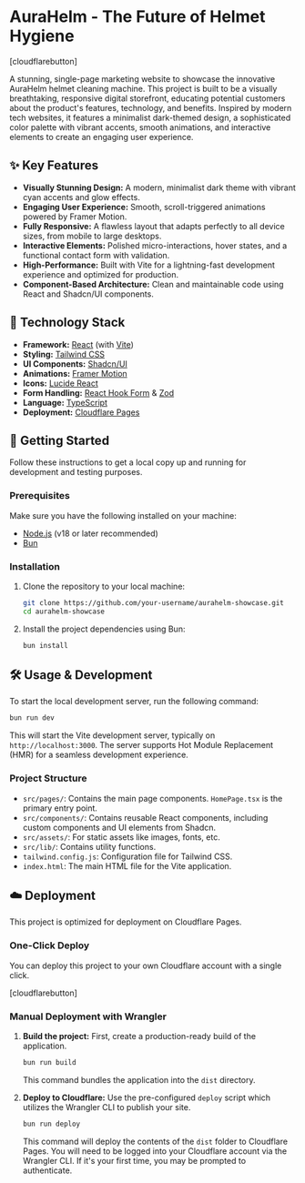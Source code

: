 # AuraHelm - The Future of Helmet Hygiene

[cloudflarebutton]

A stunning, single-page marketing website to showcase the innovative AuraHelm helmet cleaning machine. This project is built to be a visually breathtaking, responsive digital storefront, educating potential customers about the product's features, technology, and benefits. Inspired by modern tech websites, it features a minimalist dark-themed design, a sophisticated color palette with vibrant accents, smooth animations, and interactive elements to create an engaging user experience.

## ✨ Key Features

*   **Visually Stunning Design:** A modern, minimalist dark theme with vibrant cyan accents and glow effects.
*   **Engaging User Experience:** Smooth, scroll-triggered animations powered by Framer Motion.
*   **Fully Responsive:** A flawless layout that adapts perfectly to all device sizes, from mobile to large desktops.
*   **Interactive Elements:** Polished micro-interactions, hover states, and a functional contact form with validation.
*   **High-Performance:** Built with Vite for a lightning-fast development experience and optimized for production.
*   **Component-Based Architecture:** Clean and maintainable code using React and Shadcn/UI components.

## 🚀 Technology Stack

*   **Framework:** [React](https://react.dev/) (with [Vite](https://vitejs.dev/))
*   **Styling:** [Tailwind CSS](https://tailwindcss.com/)
*   **UI Components:** [Shadcn/UI](https://ui.shadcn.com/)
*   **Animations:** [Framer Motion](https://www.framer.com/motion/)
*   **Icons:** [Lucide React](https://lucide.dev/)
*   **Form Handling:** [React Hook Form](https://react-hook-form.com/) & [Zod](https://zod.dev/)
*   **Language:** [TypeScript](https://www.typescriptlang.org/)
*   **Deployment:** [Cloudflare Pages](https://pages.cloudflare.com/)

## 🏁 Getting Started

Follow these instructions to get a local copy up and running for development and testing purposes.

### Prerequisites

Make sure you have the following installed on your machine:
*   [Node.js](https://nodejs.org/en/) (v18 or later recommended)
*   [Bun](https://bun.sh/)

### Installation

1.  Clone the repository to your local machine:
    ```bash
    git clone https://github.com/your-username/aurahelm-showcase.git
    cd aurahelm-showcase
    ```

2.  Install the project dependencies using Bun:
    ```bash
    bun install
    ```

## 🛠️ Usage & Development

To start the local development server, run the following command:

```bash
bun run dev
```

This will start the Vite development server, typically on `http://localhost:3000`. The server supports Hot Module Replacement (HMR) for a seamless development experience.

### Project Structure

*   `src/pages/`: Contains the main page components. `HomePage.tsx` is the primary entry point.
*   `src/components/`: Contains reusable React components, including custom components and UI elements from Shadcn.
*   `src/assets/`: For static assets like images, fonts, etc.
*   `src/lib/`: Contains utility functions.
*   `tailwind.config.js`: Configuration file for Tailwind CSS.
*   `index.html`: The main HTML file for the Vite application.

## ☁️ Deployment

This project is optimized for deployment on Cloudflare Pages.

### One-Click Deploy

You can deploy this project to your own Cloudflare account with a single click.

[cloudflarebutton]

### Manual Deployment with Wrangler

1.  **Build the project:**
    First, create a production-ready build of the application.
    ```bash
    bun run build
    ```
    This command bundles the application into the `dist` directory.

2.  **Deploy to Cloudflare:**
    Use the pre-configured `deploy` script which utilizes the Wrangler CLI to publish your site.
    ```bash
    bun run deploy
    ```
    This command will deploy the contents of the `dist` folder to Cloudflare Pages. You will need to be logged into your Cloudflare account via the Wrangler CLI. If it's your first time, you may be prompted to authenticate.